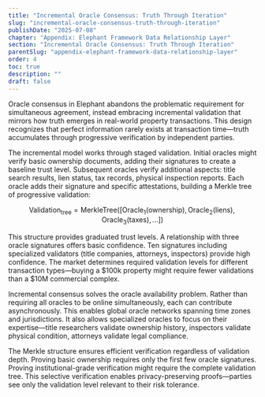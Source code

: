 ```yaml
---
title: "Incremental Oracle Consensus: Truth Through Iteration"
slug: "incremental-oracle-consensus-truth-through-iteration"
publishDate: "2025-07-08"
chapter: "Appendix: Elephant Framework Data Relationship Layer"
section: "Incremental Oracle Consensus: Truth Through Iteration"
parentSlug: "appendix-elephant-framework-data-relationship-layer"
order: 4
toc: true
description: ""
draft: false
---
```


Oracle consensus in Elephant abandons the problematic requirement for simultaneous agreement, instead embracing
incremental validation that mirrors how truth emerges in real-world property transactions. This design recognizes that
perfect information rarely exists at transaction time—truth accumulates through progressive verification by independent
parties.

The incremental model works through staged validation. Initial oracles might verify basic ownership documents, adding
their signatures to create a baseline trust level. Subsequent oracles verify additional aspects: title search results,
lien status, tax records, physical inspection reports. Each oracle adds their signature and specific attestations,
building a Merkle tree of progressive validation:

$$\text{Validation}_{\text{tree}} = \text{MerkleTree}([\text{Oracle}_1(\text{ownership}), \text{Oracle}_2(\text{liens}), \text{Oracle}_3(\text{taxes}), ...])$$

This structure provides graduated trust levels. A relationship with three oracle signatures offers basic confidence. Ten
signatures including specialized validators (title companies, attorneys, inspectors) provide high confidence. The market
determines required validation levels for different transaction types—buying a $100k property might require fewer
validations than a $10M commercial complex.

Incremental consensus solves the oracle availability problem. Rather than requiring all oracles to be online
simultaneously, each can contribute asynchronously. This enables global oracle networks spanning time zones and
jurisdictions. It also allows specialized oracles to focus on their expertise—title researchers validate ownership
history, inspectors validate physical condition, attorneys validate legal compliance.

The Merkle structure ensures efficient verification regardless of validation depth. Proving basic ownership requires
only the first few oracle signatures. Proving institutional-grade verification might require the complete validation
tree. This selective verification enables privacy-preserving proofs—parties see only the validation level relevant to
their risk tolerance.
